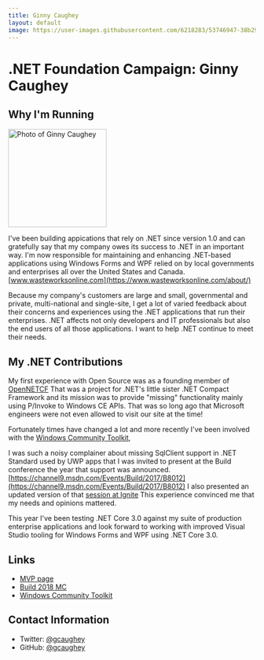 ```yaml
---
title: Ginny Caughey
layout: default
image: https://user-images.githubusercontent.com/6218283/53746947-38b29e00-3e70-11e9-982a-a0ddb0a9134b.jpg
---
```


# .NET Foundation Campaign: Ginny Caughey

## Why I'm Running
<img src="https://user-images.githubusercontent.com/6218283/53746947-38b29e00-3e70-11e9-982a-a0ddb0a9134b.jpg" width="200" height="200" alt="Photo of Ginny Caughey" />

I've been building appications that rely on .NET since version 1.0 and can gratefully say that my company owes its success to .NET in an important way. I'm now responsible for maintaining and enhancing .NET-based applications using Windows Forms and WPF relied on by local governments and enterprises all over the United States and Canada. [www.wasteworksonline.com](https://www.wasteworksonline.com/about/)

Because my company's customers are large and small, governmental and private, multi-national and single-site, I get a lot of varied feedback about their concerns and experiences using the .NET applications that run their enterprises. .NET affects not only developers and IT professionals but also the end users of all those applications. I want to help .NET continue to meet their needs.

## My .NET Contributions
My first experience with Open Source was as a founding member of [OpenNETCF](http://opennetcf.org/about-opennetcf/) That was a project for .NET's little sister .NET Compact Framework and its mission was to provide "missing" functionality mainly using P/Invoke to Windows CE APIs. That was so long ago that Microsoft engineers were not even allowed to visit our site at the time!

Fortunately times have changed a lot and more recently I've been involved with the [Windows Community Toolkit](https://github.com/windows-toolkit/WindowsCommunityToolkit), 

I was such a noisy complainer about missing SqlClient support in .NET Standard used by UWP apps that I was invited to present at the Build conference the year that support was announced. [https://channel9.msdn.com/Events/Build/2017/B8012](https://channel9.msdn.com/Events/Build/2017/B8012) I also presented an updated version of that [session at Ignite](https://channel9.msdn.com/Events/Ignite/Microsoft-Ignite-Orlando-2017/BRK2069) This experience convinced me that my needs and opinions mattered.

This year I've been testing .NET Core 3.0 against my suite of production enterprise applications and look forward to working with improved Visual Studio tooling for Windows Forms and WPF using .NET Core 3.0.

## Links
* [MVP page](https://mvp.microsoft.com/en-us/PublicProfile/7909?fullName=Ginny%20Caughey)
* [Build 2018 MC](https://developer.microsoft.com/en-us/events/build/build-mc-commercial)
* [Windows Community Toolkit](https://github.com/windows-toolkit/WindowsCommunityToolkit)

## Contact Information
* Twitter: [@gcaughey](https://twitter.com/gcaughey)
* GitHub: [@gcaughey](https://github.com/gcaughey)
